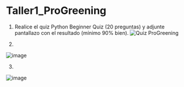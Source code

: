 # Taller1_ProGreening
1. Realice el quiz Python Beginner Quiz (20 preguntas) y adjunte pantallazo con el resultado (mínimo 90% bien).
![Quiz ProGreening](https://github.com/Pablofcf/Taller1_ProGreening/assets/159049788/e2229855-3e9a-43a6-9c9a-3b5d0cf38959)

2.
![image](https://github.com/Pablofcf/Taller1_ProGreening/assets/159049788/0237cf10-8291-4046-bc76-87e2419d8365)

3.
![image](https://github.com/Pablofcf/Taller1_ProGreening/assets/159049788/5e410368-11b1-4094-a1c7-ecae9ec373e9)
